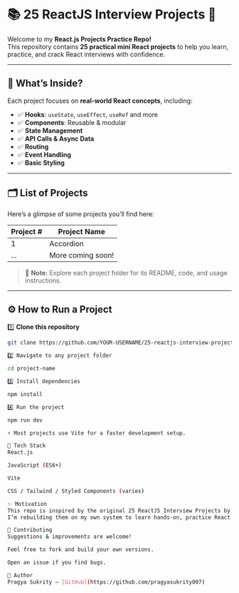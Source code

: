 # 📚 25 ReactJS Interview Projects 🚀

Welcome to my **React.js Projects Practice Repo!**  
This repository contains **25 practical mini React projects** to help you learn, practice, and crack React interviews with confidence.

---

## 📌 What’s Inside?

Each project focuses on **real-world React concepts**, including:
- ✅ **Hooks**: `useState`, `useEffect`, `useRef` and more
- ✅ **Components**: Reusable & modular
- ✅ **State Management**
- ✅ **API Calls & Async Data**
- ✅ **Routing**
- ✅ **Event Handling**
- ✅ **Basic Styling**

---

## 🗂️ List of Projects

Here’s a glimpse of some projects you’ll find here:

| Project # | Project Name                |
|-----------|-----------------------------|
| 1         | Accordion                   |
| ...       | More coming soon!           |

> 📌 **Note:** Explore each project folder for its README, code, and usage instructions.

---

## ⚙️ How to Run a Project

1️⃣ **Clone this repository**

```bash
git clone https://github.com/YOUR-USERNAME/25-reactjs-interview-projects.git

2️⃣ Navigate to any project folder

cd project-name

3️⃣ Install dependencies

npm install

4️⃣ Run the project

npm run dev

⚡ Most projects use Vite for a faster development setup.

🚀 Tech Stack
React.js

JavaScript (ES6+)

Vite

CSS / Tailwind / Styled Components (varies)

✨ Motivation
This repo is inspired by the original 25 ReactJS Interview Projects by Sangam Mukherjee.
I’m rebuilding them on my own system to learn hands-on, practice React fundamentals, and get ready for frontend developer interviews.

🤝 Contributing
Suggestions & improvements are welcome!

Feel free to fork and build your own versions.

Open an issue if you find bugs.

🙌 Author
Pragya Sukrity — [GitHub](https://github.com/pragyasukrity007)


